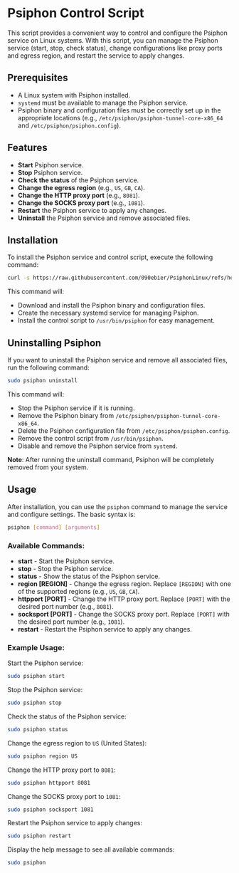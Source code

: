 # Psiphon Control Script

This script provides a convenient way to control and configure the Psiphon service on Linux systems. With this script, you can manage the Psiphon service (start, stop, check status), change configurations like proxy ports and egress region, and restart the service to apply changes.

## Prerequisites

- A Linux system with Psiphon installed.
- `systemd` must be available to manage the Psiphon service.
- Psiphon binary and configuration files must be correctly set up in the appropriate locations (e.g., `/etc/psiphon/psiphon-tunnel-core-x86_64` and `/etc/psiphon/psiphon.config`).

## Features

- **Start** Psiphon service.
- **Stop** Psiphon service.
- **Check the status** of the Psiphon service.
- **Change the egress region** (e.g., `US`, `GB`, `CA`).
- **Change the HTTP proxy port** (e.g., `8081`).
- **Change the SOCKS proxy port** (e.g., `1081`).
- **Restart** the Psiphon service to apply any changes.
- **Uninstall** the Psiphon service and remove associated files.

## Installation

To install the Psiphon service and control script, execute the following command:

```bash
curl -s https://raw.githubusercontent.com/090ebier/PsiphonLinux/refs/heads/main/Pinstaller.sh | sudo bash
```

This command will:

- Download and install the Psiphon binary and configuration files.
- Create the necessary systemd service for managing Psiphon.
- Install the control script to `/usr/bin/psiphon` for easy management.

## Uninstalling Psiphon

If you want to uninstall the Psiphon service and remove all associated files, run the following command:

```bash
sudo psiphon uninstall
```

This command will:

- Stop the Psiphon service if it is running.
- Remove the Psiphon binary from `/etc/psiphon/psiphon-tunnel-core-x86_64`.
- Delete the Psiphon configuration file from `/etc/psiphon/psiphon.config`.
- Remove the control script from `/usr/bin/psiphon`.
- Disable and remove the Psiphon service from `systemd`.

**Note**: After running the uninstall command, Psiphon will be completely removed from your system.

## Usage

After installation, you can use the `psiphon` command to manage the service and configure settings. The basic syntax is:

```bash
psiphon [command] [arguments]
```

### Available Commands:

- **start** - Start the Psiphon service.
- **stop** - Stop the Psiphon service.
- **status** - Show the status of the Psiphon service.
- **region [REGION]** - Change the egress region. Replace `[REGION]` with one of the supported regions (e.g., `US`, `GB`, `CA`).
- **httpport [PORT]** - Change the HTTP proxy port. Replace `[PORT]` with the desired port number (e.g., `8081`).
- **socksport [PORT]** - Change the SOCKS proxy port. Replace `[PORT]` with the desired port number (e.g., `1081`).
- **restart** - Restart the Psiphon service to apply any changes.

### Example Usage:

Start the Psiphon service:

```bash
sudo psiphon start
```

Stop the Psiphon service:

```bash
sudo psiphon stop
```

Check the status of the Psiphon service:

```bash
sudo psiphon status
```

Change the egress region to `US` (United States):

```bash
sudo psiphon region US
```

Change the HTTP proxy port to `8081`:

```bash
sudo psiphon httpport 8081
```

Change the SOCKS proxy port to `1081`:

```bash
sudo psiphon socksport 1081
```

Restart the Psiphon service to apply changes:

```bash
sudo psiphon restart
```

Display the help message to see all available commands:

```bash
sudo psiphon 
